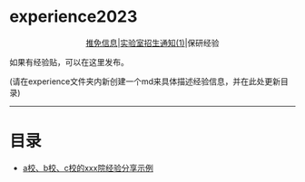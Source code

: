 # experience2023

<div align=center> 
<a href=../README.md>推免信息</a>|<a href=../LabInfo/README.md>实验室招生通知(1)</a>|保研经验
</div>



如果有经验贴，可以在这里发布。

(请在experience文件夹内新创建一个md来具体描述经验信息，并在此处更新目录)



---

# 目录

- [a校、b校、c校的xxx院经验分享示例](./README.md)